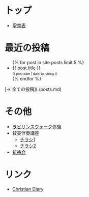 # トップ
- [聖書表](./bible_table.md)

# 最近の投稿
<ul>
  {% for post in site.posts limit:5 %}
    <li>
      <a href="{{ post.url | prepend: site.baseurl }}">{{ post.title }}</a><br>
      <font size="1">{{ post.date | date_to_string }}</font>
    </li>
  {% endfor %}
</ul>
[→ 全ての投稿](./posts.md)

# その他
- [ラビリンスウォーク体験](./labyrinth_walk.md)
- 賛美伴奏講座
  - [チラシ1](./accompaniment1.md)
  - [チラシ2](./accompaniment2.md)
- [祈祷会](./prayer_party.md)

# リンク
- [Christian Diary](https://www.christian-diary.net/)
